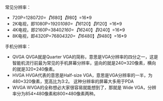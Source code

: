 常见分辨率：
- 720P=1280*720=【16*80】*【9*80】=16*9
- 2K电视，即1080P=1920*1080=【16*120】*【9*120】=16*9
- 4K电视，即2160P=3840*2160=【16*240】*【9*240】=16*9
- 8K电视，即4320P=7680*4320=【16*480】*【9*480】=16*9

手机分辨率：
- QVGA QVGA就是Quarter VGA的简称，意思是VGA分辨率的四分之一，这是智能机流行前最为常见的手机屏幕分辨率，竖向的就是240×320像素，横向的就是320×240像素。
- HVGA HVGA代表的意思是Half-size VGA，意思是VGA分辨率的一半，为480×320像素，宽高比为3:2。 这种分辨率的屏幕大多用于PDA 
- WVGA WVGA的全称想必大家很容易就能想到了，那就是 Wide VGA，分辨率分为854×480像素和800×480像素两种。

